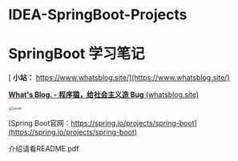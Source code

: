 # IDEA-SpringBoot-Projects
# SpringBoot 学习笔记

[ **小站：** https://www.whatsblog.site/](https://www.whatsblog.site/) 

[**What's Blog. - 程序猿，给社会主义造 Bug** (whatsblog.site)](https://www.whatsblog.site/) 

<img style="zoom:50%;border-radius:50%" src="http://q1.qlogo.cn/g?b=qq&amp;nk=305887669&amp;s=100" alt="circle">

[Spring Boot官网：https://spring.io/projects/spring-boot](https://spring.io/projects/spring-boot) 

介绍请看README.pdf
